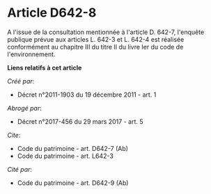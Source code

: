 # Article D642-8

A l'issue de la consultation mentionnée à l'article D. 642-7, l'enquête publique prévue aux articles L. 642-3 et L. 642-4 est
réalisée conformément au chapitre III du titre II du livre Ier du code de l'environnement.

**Liens relatifs à cet article**

_Créé par_:

  - Décret n°2011-1903 du 19 décembre 2011 - art. 1

_Abrogé par_:

  - Décret n°2017-456 du 29 mars 2017 - art. 5

_Cite_:

  - Code du patrimoine - art. D642-7 (Ab)
  - Code du patrimoine - art. L642-3

_Cité par_:

  - Code du patrimoine - art. D642-9 (Ab)
